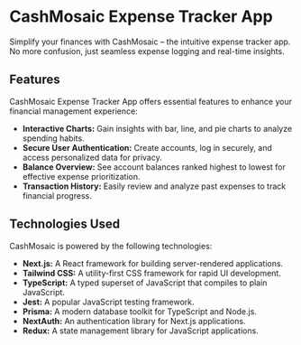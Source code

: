 # CashMosaic Expense Tracker App

Simplify your finances with CashMosaic – the intuitive expense tracker app. No more confusion, just seamless expense logging and real-time insights.

## Features

CashMosaic Expense Tracker App offers essential features to enhance your financial management experience:

- **Interactive Charts:** Gain insights with bar, line, and pie charts to analyze spending habits.
- **Secure User Authentication:** Create accounts, log in securely, and access personalized data for privacy.
- **Balance Overview:** See account balances ranked highest to lowest for effective expense prioritization.
- **Transaction History:** Easily review and analyze past expenses to track financial progress.

## Technologies Used

CashMosaic is powered by the following technologies:

- **Next.js:** A React framework for building server-rendered applications.
- **Tailwind CSS:** A utility-first CSS framework for rapid UI development.
- **TypeScript:** A typed superset of JavaScript that compiles to plain JavaScript.
- **Jest:** A popular JavaScript testing framework.
- **Prisma:** A modern database toolkit for TypeScript and Node.js.
- **NextAuth:** An authentication library for Next.js applications.
- **Redux:** A state management library for JavaScript applications.
